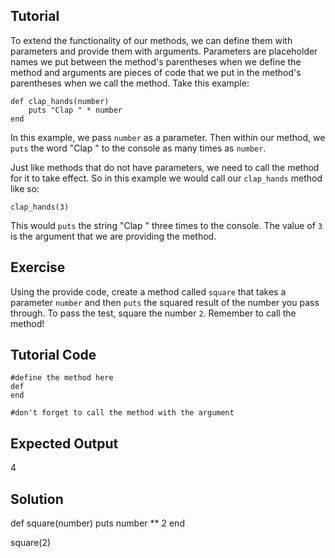 Tutorial
--------
To extend the functionality of our methods, we can define them with parameters and provide them with arguments. Parameters are placeholder names we put between the method's parentheses when we define the method and arguments are pieces of code that we put in the method's parentheses when we call the method. Take this example:

    def clap_hands(number)
        puts "Clap " * number
    end

In this example, we pass `number` as a parameter. Then within our method, we `puts` the word "Clap " to the console as many times as `number`. 

Just like methods that do not have parameters, we need to call the method for it to take effect. So in this example we would call our `clap_hands` method like so:

    clap_hands(3)

This would `puts` the string "Clap " three times to the console. The value of `3` is the argument that we are providing the method.

Exercise
--------
Using the provide code, create a method called `square` that takes a parameter `number` and then `puts` the squared result of the number you pass through. To pass the test, square the number `2`. Remember to call the method!

Tutorial Code
-------------
    #define the method here
    def
    end

    #don't forget to call the method with the argument

Expected Output
---------------
4

Solution
--------
def square(number)
    puts number ** 2
end

square(2)